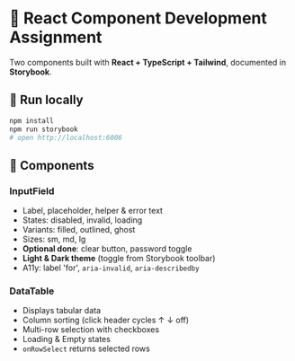 # 🎨 React Component Development Assignment

Two components built with **React + TypeScript + Tailwind**, documented in **Storybook**.

## 🚀 Run locally
```bash
npm install
npm run storybook
# open http://localhost:6006
```

## 🧩 Components
### InputField
- Label, placeholder, helper & error text
- States: disabled, invalid, loading
- Variants: filled, outlined, ghost
- Sizes: sm, md, lg
- **Optional done**: clear button, password toggle
- **Light & Dark theme** (toggle from Storybook toolbar)
- A11y: label 'for', `aria-invalid`, `aria-describedby`

### DataTable
- Displays tabular data
- Column sorting (click header cycles ↑ ↓ off)
- Multi-row selection with checkboxes
- Loading & Empty states
- `onRowSelect` returns selected rows

